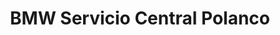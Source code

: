 ---
title: "BMW Servicio Central Polanco"
url: /ciudad-de-mexico/bmw-servicio-central-polanco/
shop: reparación de automóviles
---
